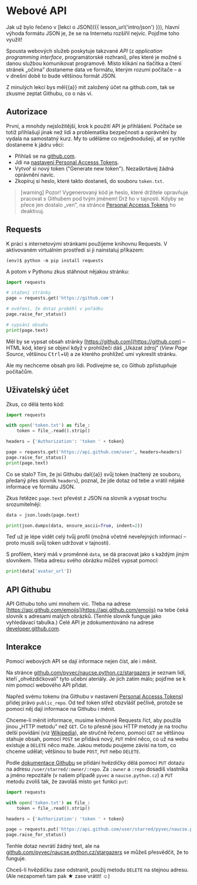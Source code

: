# Webové API

Jak už bylo řečeno v [lekci o JSON]({{ lesson_url('intro/json') }}),
hlavní výhoda formátu JSON je, že se na Internetu rozšířil nejvíc.
Pojďme toho využít!

Spousta webových služeb poskytuje takzvané
*API* (z *application programming interface*,
programátorské rozhraní), přes které je možné s danou
službou komunikovat programově.
Místo klikání na tlačítka a čtení stránek „očima”
dostaneme data ve formátu, kterým rozumí počítače –
a v dnešní době to bude většinou formát JSON.

Z minulých lekcí bys měl{{a}} mít založený účet na github.com,
tak se zkusme zeptat Githubu, co o nás ví.


## Autorizace

První, a mnohdy nejsložitější, krok k použití API
je přihlášení. Počítače se totiž přihlašují jinak
než lidi a problematika bezpečnosti a oprávnění by vydala na samostatný kurz.
My to uděláme co nejjednodušeji, ať se rychle dostaneme k jádru věci:

* Přihlaš se na [github.com](https://github.com).
* Jdi na [nastavení Personal Accesss Tokens](https://github.com/settings/tokens).
* Vytvoř si nový token ("Generate new token"). Nezaškrtávej žádná oprávnění navíc.
* Zkopíruj si heslo, které takto dostaneš, do souboru `token.txt`.

> [warning] Pozor!
> Vygenerovaný kód je heslo, které držitele
> opravňuje pracovat s Githubem pod tvým jménem!
> Drž ho v tajnosti. Kdyby se přece jen dostalo „ven”, na stránce
> [Personal Accesss Tokens](https://github.com/settings/tokens) ho deaktivuj.

    
## Requests

K práci s internetovými stránkami použijeme knihovnu Requests.
V aktivovaném virtuálním prostředí si ji nainstaluj příkazem:

```console
(env)$ python -m pip install requests
```

A potom v Pythonu zkus stáhnout nějakou stránku:

```python
import requests

# stažení stránky
page = requests.get('https://github.com')

# ověření, že dotaz proběhl v pořádku
page.raise_for_status()

# vypsání obsahu
print(page.text)
```

Měl by se vypsat obsah stránky
[https://github.com](https://github.com) –
HTML kód, který se objeví když v prohlížeči dáš
„Ukázat zdroj” (*View Page Source*, většinou <kbd>Ctrl</kbd>+<kbd>U</kbd>)
a ze kterého prohlížeč umí vykreslit stránku.

Ale my nechceme obsah pro lidi.
Podívejme se, co Github zpřístupňuje počítačům.


## Uživatelský účet

Zkus, co dělá tento kód:

```python
import requests

with open('token.txt') as file_:
    token = file_.read().strip()

headers = {'Authorization': 'token ' + token}

page = requests.get('https://api.github.com/user', headers=headers)
page.raise_for_status()
print(page.text)
```

Co se stalo? Tím, že jsi Githubu dal{{a}} svůj token
(načtený ze souboru, předaný přes slovník `headers`),
poznal, že jde dotaz od tebe a vrátil nějaké informace
ve formátu JSON.

Zkus řetězec `page.text` převést z JSON na slovník
a vypsat trochu srozumitelněji:

```python
data = json.loads(page.text)

print(json.dumps(data, ensure_ascii=True, indent=2))
```

Teď už je lépe vidět celý tvůj profil
(možná včetně neveřejných informací – proto musíš svůj token
udržovat v tajnosti).

S profilem, který máš v proměnné `data`,
se dá pracovat jako s každým jiným slovníkem.
Třeba adresu svého obrázku můžeš vypsat pomocí:

```python
print(data['avatar_url'])
```


## API Githubu

API Githubu toho umí mnohem víc. Třeba na adrese
[https://api.github.com/emojis](https://api.github.com/emojis) na tebe čeká
slovník s adresami malých obrázků.
(Tenhle slovník funguje jako vyhledávací tabulka.)
Celé API je zdokumentováno na adrese
[developer.github.com](https://developer.github.com/v3/).


## Interakce

Pomocí webových API se dají informace nejen číst, ale i měnit.

Na stránce
[github.com/pyvec/naucse.python.cz/stargazers](https://github.com/pyvec/naucse.python.cz/stargazers)
je seznam lidí, kteří „ohvězdičkovali” tyto učební ateriály.
Je jich zatím málo; pojďme se k nim pomocí webového API přidat.

Napřed svému tokenu (na Githubu v nastavení
[Personal Accesss Tokens](https://github.com/settings/tokens))
přidej právo `public_repo`.
Od teď token střež obzvlášť pečlivě, protože se pomocí
něj dají informace na Githubu i měnit.

Chceme-li měnit informace, musíme knihovně Requests
říct, aby použila jinou „HTTP metodu” než `GET`.
Co to přesně jsou HTTP metody je na trochu delší povídání
(viz [Wikipedia](https://en.wikipedia.org/wiki/Hypertext_Transfer_Protocol#Request_methods)),
ale stručně řečeno, pomocí `GET` se většinou stahuje
obsah, pomocí `POST` se přidává nový,
`PUT` mění něco, co už na webu existuje
a `DELETE` něco maže.
Jakou metodu poujeme závisí na tom, co chceme udělat;
většinou to bude `POST`, `PUT` nebo `DELETE`.

Podle [dokumentace Githubu](https://developer.github.com/v3/activity/starring/#star-a-repository)
se přidání hvězdičky dělá pomocí `PUT`
dotazu na adresu `/user/starred/:owner/:repo`.
Za `:owner` a `:repo`
dosadíš vlastníka a jméno repozitáře
(v našem případě `pyvec` a `naucse.python.cz`)
a `PUT` metodu zvolíš tak, že zavoláš místo `get` funkci `put`:

```python
import requests

with open('token.txt') as file_:
    token = file_.read().strip()

headers = {'Authorization': 'token ' + token}

page = requests.put('https://api.github.com/user/starred/pyvec/naucse.python.cz', headers=headers)
page.raise_for_status()
```

Tenhle dotaz nevrátí žádný text, ale na
[github.com/pyvec/naucse.python.cz/stargazers](https://github.com/pyvec/naucse.python.cz/stargazers)
se můžeš přesvědčit, že to funguje.

Chceš-li hvězdičku zase odstranit, použij metodu
`DELETE` na stejnou adresu.
(Ale nezapomeň tam pak ★ zase vrátit! ☺)
